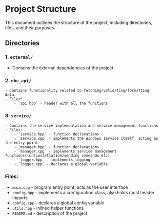 # Project Structure

This document outlines the structure of the project, including directories, files, and their purposes.

## Directories

### 1. `external/`
   - Contains the external dependencies of the project.

### 2. `nbu_api/`
    - Contains functionality related to fetching/validating/formatting data.
    - Files:
        - `api.hpp` - header with all the functions

### 3. `service/`
    - Contains the service implementation and service management functions
    - Files:
        - `service.hpp` - function declarations
        - `service.cpp` - implements the Windows service itself, acting as the entry point
        - `manager.hpp` - function declarations
        - `manager.cpp` - implements service management functions((un)installation/sending commands etc)
        - `logger.hpp` - implements logging
        - `logger.cpp` - declares a global variable

### Files:
- `main.cpp` - program entry point, acts as the user interface
- `config.hpp` - implements a configuration class, also holds most header imports
- `config.cpp` - declares a global config variable
- `utils.hpp` - inlined helper functions
- `README.md` - description of the project